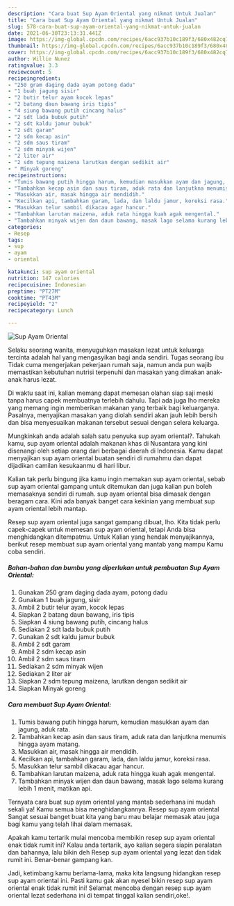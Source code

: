 ```yaml
---
description: "Cara buat Sup Ayam Oriental yang nikmat Untuk Jualan"
title: "Cara buat Sup Ayam Oriental yang nikmat Untuk Jualan"
slug: 578-cara-buat-sup-ayam-oriental-yang-nikmat-untuk-jualan
date: 2021-06-30T23:13:31.441Z
image: https://img-global.cpcdn.com/recipes/6acc937b10c189f3/680x482cq70/sup-ayam-oriental-foto-resep-utama.jpg
thumbnail: https://img-global.cpcdn.com/recipes/6acc937b10c189f3/680x482cq70/sup-ayam-oriental-foto-resep-utama.jpg
cover: https://img-global.cpcdn.com/recipes/6acc937b10c189f3/680x482cq70/sup-ayam-oriental-foto-resep-utama.jpg
author: Willie Nunez
ratingvalue: 3.3
reviewcount: 5
recipeingredient:
- "250 gram daging dada ayam potong dadu"
- "1 buah jagung sisir"
- "2 butir telur ayam kocok lepas"
- "2 batang daun bawang iris tipis"
- "4 siung bawang putih cincang halus"
- "2 sdt lada bubuk putih"
- "2 sdt kaldu jamur bubuk"
- "2 sdt garam"
- "2 sdm kecap asin"
- "2 sdm saus tiram"
- "2 sdm minyak wijen"
- "2 liter air"
- "2 sdm tepung maizena larutkan dengan sedikit air"
- " Minyak goreng"
recipeinstructions:
- "Tumis bawang putih hingga harum, kemudian masukkan ayam dan jagung, aduk rata."
- "Tambahkan kecap asin dan saus tiram, aduk rata dan lanjutkna menumis hingga ayam matang."
- "Masukkan air, masak hingga air mendidih."
- "Kecilkan api, tambahkan garam, lada, dan laldu jamur, koreksi rasa."
- "Masukkan telur sambil dikacau agar hancur."
- "Tambahkan larutan maizena, aduk rata hingga kuah agak mengental."
- "Tambahkan minyak wijen dan daun bawang, masak lago selama kurang lebih 1 menit, matikan api."
categories:
- Resep
tags:
- sup
- ayam
- oriental

katakunci: sup ayam oriental 
nutrition: 147 calories
recipecuisine: Indonesian
preptime: "PT27M"
cooktime: "PT43M"
recipeyield: "2"
recipecategory: Lunch

---
```



![Sup Ayam Oriental](https://img-global.cpcdn.com/recipes/6acc937b10c189f3/680x482cq70/sup-ayam-oriental-foto-resep-utama.jpg)

Selaku seorang wanita, menyuguhkan masakan lezat untuk keluarga tercinta adalah hal yang mengasyikan bagi anda sendiri. Tugas seorang ibu Tidak cuma mengerjakan pekerjaan rumah saja, namun anda pun wajib memastikan kebutuhan nutrisi terpenuhi dan masakan yang dimakan anak-anak harus lezat.

Di waktu  saat ini, kalian memang dapat memesan olahan siap saji meski tanpa harus capek membuatnya terlebih dahulu. Tapi ada juga lho mereka yang memang ingin memberikan makanan yang terbaik bagi keluarganya. Pasalnya, menyajikan masakan yang diolah sendiri akan jauh lebih bersih dan bisa menyesuaikan makanan tersebut sesuai dengan selera keluarga. 



Mungkinkah anda adalah salah satu penyuka sup ayam oriental?. Tahukah kamu, sup ayam oriental adalah makanan khas di Nusantara yang kini disenangi oleh setiap orang dari berbagai daerah di Indonesia. Kamu dapat menyajikan sup ayam oriental buatan sendiri di rumahmu dan dapat dijadikan camilan kesukaanmu di hari libur.

Kalian tak perlu bingung jika kamu ingin memakan sup ayam oriental, sebab sup ayam oriental gampang untuk ditemukan dan juga kalian pun boleh memasaknya sendiri di rumah. sup ayam oriental bisa dimasak dengan beragam cara. Kini ada banyak banget cara kekinian yang membuat sup ayam oriental lebih mantap.

Resep sup ayam oriental juga sangat gampang dibuat, lho. Kita tidak perlu capek-capek untuk memesan sup ayam oriental, tetapi Anda bisa menghidangkan ditempatmu. Untuk Kalian yang hendak menyajikannya, berikut resep membuat sup ayam oriental yang mantab yang mampu Kamu coba sendiri.

<!--inarticleads1-->

##### Bahan-bahan dan bumbu yang diperlukan untuk pembuatan Sup Ayam Oriental:

1. Gunakan 250 gram daging dada ayam, potong dadu
1. Gunakan 1 buah jagung, sisir
1. Ambil 2 butir telur ayam, kocok lepas
1. Siapkan 2 batang daun bawang, iris tipis
1. Siapkan 4 siung bawang putih, cincang halus
1. Sediakan 2 sdt lada bubuk putih
1. Gunakan 2 sdt kaldu jamur bubuk
1. Ambil 2 sdt garam
1. Ambil 2 sdm kecap asin
1. Ambil 2 sdm saus tiram
1. Sediakan 2 sdm minyak wijen
1. Sediakan 2 liter air
1. Siapkan 2 sdm tepung maizena, larutkan dengan sedikit air
1. Siapkan  Minyak goreng




<!--inarticleads2-->

##### Cara membuat Sup Ayam Oriental:

1. Tumis bawang putih hingga harum, kemudian masukkan ayam dan jagung, aduk rata.
1. Tambahkan kecap asin dan saus tiram, aduk rata dan lanjutkna menumis hingga ayam matang.
1. Masukkan air, masak hingga air mendidih.
1. Kecilkan api, tambahkan garam, lada, dan laldu jamur, koreksi rasa.
1. Masukkan telur sambil dikacau agar hancur.
1. Tambahkan larutan maizena, aduk rata hingga kuah agak mengental.
1. Tambahkan minyak wijen dan daun bawang, masak lago selama kurang lebih 1 menit, matikan api.




Ternyata cara buat sup ayam oriental yang mantab sederhana ini mudah sekali ya! Kamu semua bisa menghidangkannya. Resep sup ayam oriental Sangat sesuai banget buat kita yang baru mau belajar memasak atau juga bagi kamu yang telah lihai dalam memasak.

Apakah kamu tertarik mulai mencoba membikin resep sup ayam oriental enak tidak rumit ini? Kalau anda tertarik, ayo kalian segera siapin peralatan dan bahannya, lalu bikin deh Resep sup ayam oriental yang lezat dan tidak rumit ini. Benar-benar gampang kan. 

Jadi, ketimbang kamu berlama-lama, maka kita langsung hidangkan resep sup ayam oriental ini. Pasti kamu gak akan nyesel bikin resep sup ayam oriental enak tidak rumit ini! Selamat mencoba dengan resep sup ayam oriental lezat sederhana ini di tempat tinggal kalian sendiri,oke!.

